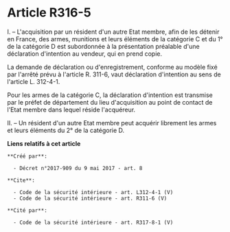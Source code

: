 # Article R316-5

I. – L'acquisition par un résident d'un autre Etat membre, afin de les détenir en France, des armes, munitions et leurs
éléments de la catégorie C et du 1° de la catégorie D est subordonnée à la présentation préalable d'une déclaration
d'intention au vendeur, qui en prend copie. 

La demande de déclaration ou d'enregistrement, conforme au modèle fixé par l'arrêté prévu à l'article R. 311-6, vaut
déclaration d'intention au sens de l'article L. 312-4-1. 

Pour les armes de la catégorie C, la déclaration d'intention est transmise par le préfet de département du lieu d'acquisition
au point de contact de l'Etat membre dans lequel réside l'acquéreur. 

II. – Un résident d'un autre Etat membre peut acquérir librement les armes et leurs éléments du 2° de la catégorie D.

**Liens relatifs à cet article**

	**Créé par**:

	  - Décret n°2017-909 du 9 mai 2017 - art. 8

	**Cite**:

	  - Code de la sécurité intérieure - art. L312-4-1 (V)
	  - Code de la sécurité intérieure - art. R311-6 (V)

	**Cité par**:

	  - Code de la sécurité intérieure - art. R317-8-1 (V)
